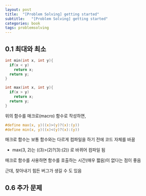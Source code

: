 ```yaml
---
layout: post
title:  "[Problem Solving] getting started"
subtitle:   "[Problem Solving] getting started"
categories: book
tags: problemsolving
---
```




## 0.1 최대와 최소

``` c
int min(int x, int y){
  if(x < y)
    return x;
  return y;
}

int max(int x, int y){
  if(x > y)
    return x;
  return y;
}
```

위의 함수를 매크로(macro) 함수로 작성하면,

```c
#define max(x, y)((x)>(y)?(x):(y))
#define min(x, y)((x)<(y)?(x):(y))
```

매크로 함수는 보통 함수와는 다르게 컴파일을 하기 전에 코드 자체를 바꿈

* max(3, 2)는 ((3)>(2)?(3):(2)) 로 바뀌어 컴파일 됨 

매크로 함수를 사용하면 함수를 호출하는 시간(매우 짧음)이 없다는 점이 좋음

근데, 찾아내기 힘든 버그가 생길 수 도 있음 



## 0.6 추가 문제

